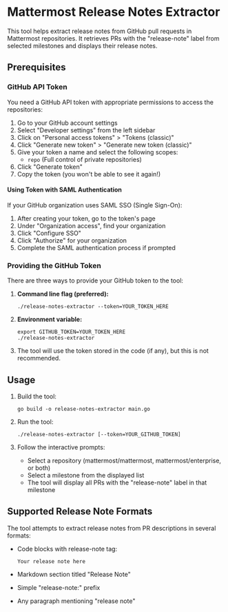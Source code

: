 # Mattermost Release Notes Extractor

This tool helps extract release notes from GitHub pull requests in Mattermost repositories. It retrieves PRs with the "release-note" label from selected milestones and displays their release notes.

## Prerequisites

### GitHub API Token

You need a GitHub API token with appropriate permissions to access the repositories:

1. Go to your GitHub account settings
2. Select "Developer settings" from the left sidebar
3. Click on "Personal access tokens" > "Tokens (classic)"
4. Click "Generate new token" > "Generate new token (classic)"
5. Give your token a name and select the following scopes:
   - `repo` (Full control of private repositories)
6. Click "Generate token"
7. Copy the token (you won't be able to see it again!)

#### Using Token with SAML Authentication

If your GitHub organization uses SAML SSO (Single Sign-On):

1. After creating your token, go to the token's page
2. Under "Organization access", find your organization
3. Click "Configure SSO"
4. Click "Authorize" for your organization
5. Complete the SAML authentication process if prompted

### Providing the GitHub Token

There are three ways to provide your GitHub token to the tool:

1. **Command line flag (preferred):**
   ```
   ./release-notes-extractor --token=YOUR_TOKEN_HERE
   ```

2. **Environment variable:**
   ```
   export GITHUB_TOKEN=YOUR_TOKEN_HERE
   ./release-notes-extractor
   ```

3. The tool will use the token stored in the code (if any), but this is not recommended.

## Usage

1. Build the tool:
   ```
   go build -o release-notes-extractor main.go
   ```

2. Run the tool:
   ```
   ./release-notes-extractor [--token=YOUR_GITHUB_TOKEN]
   ```

3. Follow the interactive prompts:
   - Select a repository (mattermost/mattermost, mattermost/enterprise, or both)
   - Select a milestone from the displayed list
   - The tool will display all PRs with the "release-note" label in that milestone

## Supported Release Note Formats

The tool attempts to extract release notes from PR descriptions in several formats:

- Code blocks with release-note tag:
  ```release-note
  Your release note here
  ```

- Markdown section titled "Release Note"
- Simple "release-note:" prefix
- Any paragraph mentioning "release note"

